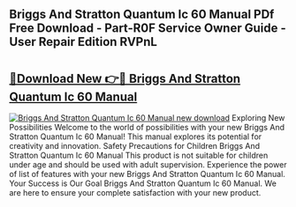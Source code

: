 ## Briggs And Stratton Quantum Ic 60 Manual PDf Free Download - Part-R0F Service Owner Guide - User Repair Edition RVPnL

# <h2><a href="http://bc5625.oget.top/?id=Briggs+And+Stratton+Quantum+Ic+60+Manual">🔗Download New 👉🔴 Briggs And Stratton Quantum Ic 60 Manual</a></h2>

[![Briggs And Stratton Quantum Ic 60 Manual new download](https://i.imgur.com/5g1atiW.png)](http://bc5625.oget.top/?id=Briggs+And+Stratton+Quantum+Ic+60+Manual)
Exploring New Possibilities Welcome to the world of possibilities with your new Briggs And Stratton Quantum Ic 60 Manual! This manual explores its potential for creativity and innovation. Safety Precautions for Children Briggs And Stratton Quantum Ic 60 Manual This product is not suitable for children under age and should be used with adult supervision. Experience the power of list of features with your new Briggs And Stratton Quantum Ic 60 Manual. Your Success is Our Goal Briggs And Stratton Quantum Ic 60 Manual. We are here to ensure your complete satisfaction with your new product.
